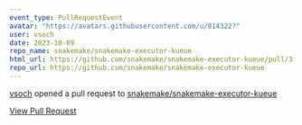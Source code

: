 ```yaml
---
event_type: PullRequestEvent
avatar: "https://avatars.githubusercontent.com/u/814322?"
user: vsoch
date: 2023-10-09
repo_name: snakemake/snakemake-executor-kueue
html_url: https://github.com/snakemake/snakemake-executor-kueue/pull/3
repo_url: https://github.com/snakemake/snakemake-executor-kueue
---
```


<a href='https://github.com/vsoch' target='_blank'>vsoch</a> opened a pull request to <a href='https://github.com/snakemake/snakemake-executor-kueue' target='_blank'>snakemake/snakemake-executor-kueue</a>

<a href='https://github.com/snakemake/snakemake-executor-kueue/pull/3' target='_blank'>View Pull Request</a>